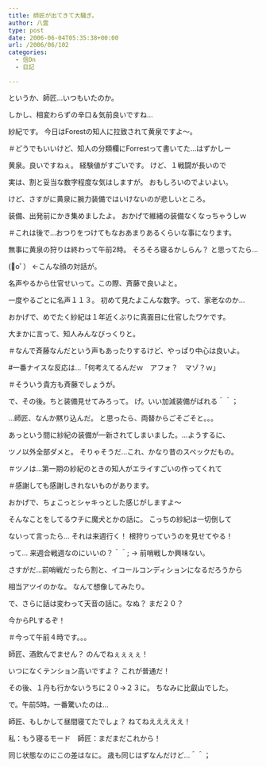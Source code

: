 ```yaml
---
title: 師匠が出てきて大騒ぎ。
author: 八雲
type: post
date: 2006-06-04T05:35:38+00:00
url: /2006/06/102
categories:
  - 信On
  - 日記

---
```

というか、師匠…いつもいたのか。
  
しかし、相変わらずの辛口＆気前良いですね…

紗紀です。 今日はForestの知人に拉致されて黄泉ですよ～。
  
＃どうでもいいけど、知人の分類欄にForrestって書いてた…はずかしー
  
黄泉。良いですねぇ。 経験値がすごいです。 けど、１戦闘が長いので
  
実は、割と妥当な数字程度な気はしますが。 おもしろいのでよいよい。
  
けど、さすがに黄泉に腕力装備ではいけないのが悲しいところ。
  
装備、出発前にかき集めましたよ。 おかげで維緒の装備なくなっちゃうしｗ
  
＃これは後で…おつりをつけてもなおあまりあるくらいな事になります。
  
無事に黄泉の狩りは終わって午前2時。 そろそろ寝るかしらん？ と思ってたら…

(ﾟoﾟ） ←こんな顔の対話が。
  
名声やるから仕官せいって。この際、斉藤で良いよと。
  
一度やるごとに名声１１３。 初めて見たよこんな数字。って、家老なのか…
  
おかげで、めでたく紗紀は１年近くぶりに真面目に仕官したワケです。
  
大まかに言って、知人みんなびっくりと。
  
＃なんで斉藤なんだという声もあったりするけど、やっぱり中心は良いよ。
  
#一番ナイスな反応は…「何考えてるんだｗ　アフォ？　マゾ？ｗ」
  
＃そういう貴方も斉藤でしょうが。

で、その後。ちと装備見せてみろって。 げ。いい加減装備がばれる＾＾；
  
…師匠、なんか黙り込んだ。 と思ったら、両替からごそごそと。。。
  
あっという間に紗紀の装備が一新されてしまいました。…ようするに、
  
ツノ以外全部ダメと。 そりゃそうだ…これ、かなり昔のスペックだもの。
  
＃ツノは…第一期の紗紀のときの知人がエライすごいの作ってくれて
  
＃感謝しても感謝しきれないものがあります。
  
おかげで、ちょこっとシャキっとした感じがしますよ～

そんなことをしてるウチに魔犬とかの話に。 こっちの紗紀は一切倒して
  
ないって言ったら… それは来週行く！ 根狩りっていうのを見せてやる！
  
って… 来週合戦週なのにいいの？＾＾; → 前哨戦しか興味ない。
  
さすがだ…前哨戦だったら割と、イコールコンディションになるだろうから
  
相当アツイのかな。 なんて想像してみたり。

で、さらに話は変わって天音の話に。なぬ？ まだ２０？
  
今からPLするぞ！
  
＃今って午前４時です。。。
  
師匠、酒飲んでません？ のんでねぇぇぇぇ！
  
いつになくテンション高いですよ？ これが普通だ！
  
その後、１丹も行かないうちに２０→２３に。 ちなみに比叡山でした。

で。午前5時。一番驚いたのは…
  
師匠、もしかして昼間寝てたでしょ？ ねてねえええええ！
  
私：もう寝るモード　師匠：まだまだこれから！
  
同じ状態なのにこの差はなに。 歳も同じはずなんだけど…＾＾；